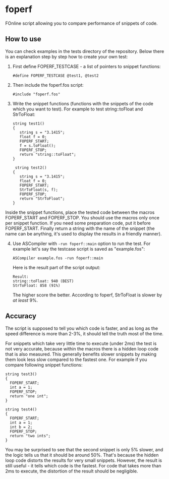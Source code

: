 foperf
======

FOnline script allowing you to compare performance of snippets of code.

How to use
----------

You can check examples in the tests directory of the repository. Below there is
an explanation step by step how to create your own test:

1. First define FOPERF_TESTCASE - a list of pointers to snippet functions:

   ```#define FOPERF_TESTCASE @test1, @test2```

2. Then include the foperf.fos script:

   ```#include "foperf.fos"```

3. Write the snippet functions (functions with the snippets of the code which
   you want to test). For example to test string::toFloat and StrToFloat:
   ```
   string test1()
   {
      string s = "3.1415";
      float f = 0;
      FOPERF_START;
      f = s.toFloat();
      FOPERF_STOP;
      return "string::toFloat";
   }
   
    string test2()
   {
      string s = "3.1415";
      float f = 0;
      FOPERF_START;
      StrToFloat(s, f);
      FOPERF_STOP;
      return "StrToFloat";
   }
   ```
Inside the snippet functions, place the tested code between the macros
FOPERF_START and FOPERF_STOP. You should use the macros only once per snippet
function. If you need some preparation code, put it before FOPERF_START. Finally
return a string with the name of the snippet (the name can be anything, it's
used to display the results in a friendly manner).

4. Use ASCompiler with `-run foperf::main` option to run the test.
   For example let's say the testcase script is saved as "example.fos":
   
   ```ASCompiler example.fos -run foperf::main```
   
   Here is the result part of the script output:
   
   ```
   Result:
   string::toFloat: 940 (BEST)
   StrToFloat: 858 (91%)
   ```
   The higher score the better.
   According to foperf, StrToFloat is slower by *at least* 9%.
 
Accuracy
--------

The script is supposed to tell you which code is faster, and as long as the speed
difference is more than 2-3%, it should tell the truth most of the time.

For snippets which take very little time to execute (under 2ms) the test is not
very accurate, because within the macros there is a hidden loop code that is
also measured. This generally benefits slower snippets by making them look less
slow compared to the fastest one. For example if you compare following snippet
functions:

```
string test3()
{
  FOPERF_START;
  int a = 1;
  FOPERF_STOP;
  return "one int";
}

string test4()
{
  FOPERF_START;
  int a = 1;
  int b = 2;
  FOPERF_STOP;
  return "two ints";
}
```

You may be surprised to see that the second snippet is only 5% slower, and the
logic tells us that it should be around 50%. That's because the hidden loop code
distorts the results for very small snippets. However, the result is still
useful - it tells which code is the fastest. For code that takes more than 2ms
to execute, the distortion of the result should be negligible.

